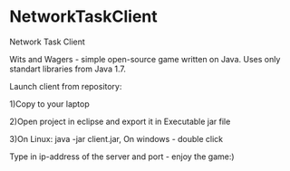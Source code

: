 NetworkTaskClient
=================
Network Task Client

Wits and Wagers - simple open-source game written on Java. Uses only standart libraries from Java 1.7.

Launch client from repository:

1)Copy to your laptop

2)Open project in eclipse and export it in Executable jar file

3)On Linux: java -jar client.jar, On windows - double click

Type in ip-address of the server and port - enjoy the game:)
